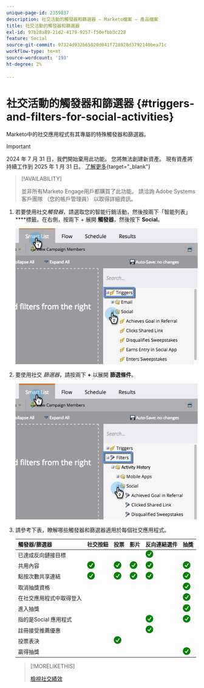 ```yaml
---
unique-page-id: 2359837
description: 社交活動的觸發器和篩選器 — Marketo檔案 — 產品檔案
title: 社交活動的觸發器和篩選器
exl-id: 97b28a89-21d2-4179-9257-f50efbb3c228
feature: Social
source-git-commit: 97324d932b65020d041f728928d3792140bea71c
workflow-type: tm+mt
source-wordcount: '193'
ht-degree: 2%

---
```


# 社交活動的觸發器和篩選器 {#triggers-and-filters-for-social-activities}

Marketo中的社交應用程式有其專屬的特殊觸發器和篩選器。

>[!IMPORTANT]
>
>2024 年 7 月 31 日，我們開始棄用此功能。 您將無法創建新資產。 現有資產將持續工作到 2025 年 1 月 31 日。 [了解更多](https://nation.marketo.com/t5/employee-blogs/marketo-engage-social-features-deprecation/ba-p/351977){target="_blank"}

>[!AVAILABILITY]
>
>並非所有Marketo Engage用戶都購買了此功能。 請洽詢 Adobe Systems 客戶團隊 （您的帳戶管理員） 以取得詳細資訊。

1. 若要使用社交&#x200B;_觸發器_，請選取您的智能行銷活動，然後按兩下「智能列表」****&#x200B;標籤。在右側，按兩下 + 展開 **觸發器**，然後按下 **Social**。

   ![](assets/image2015-4-23-11-22-39.png)

1. 要使用社交 _篩選器_，請按兩下 **+** 以展開 **篩選條件**。

   ![](assets/two-282-29.png)

1. 請參考下表，瞭解哪些觸發器和篩選器適用於每個社交應用程式。

   | 觸發器/篩選器 | 社交按鈕 | 投票 | 影片 | 反向連結選件 | 抽獎 |
   |---|---|---|---|---|---|
   | 已達成反向鏈接目標 |  |  |  | ![（勾號）](assets/check.png) | |
   | 共用內容 | ![（勾號）](assets/check.png) | ![（勾選）](assets/check.png) | ![（勾選）](assets/check.png) | ![（勾選）](assets/check.png) | ![（勾選）](assets/check.png) |
   | 點按次數共享連結 | ![（勾號）](assets/check.png) | ![（勾號）](assets/check.png) | ![（勾號）](assets/check.png) | ![（勾號）](assets/check.png) | ![（勾號）](assets/check.png) |
   | 取消抽獎資格 |  |  |  |  | ![（勾選）](assets/check.png) |
   | 在社交應用程式中取得登入 |  |  |  |  | ![（勾選）](assets/check.png) |
   | 進入抽獎 |  |  |  |  | ![（勾號）](assets/check.png) |
   | 指的是Social 應用程式 |  |  |  | ![（勾號）](assets/check.png) | ![（勾號）](assets/check.png) |
   | 註冊接受推薦優惠 |  |  |  | ![（勾號）](assets/check.png) |  |
   | 投票表決 |  | ![（勾選）](assets/check.png) |  |  |  |
   | 贏得抽獎 |  |  |  |  | ![（勾選）](assets/check.png) |

   >[!MORELIKETHIS]
   >
   >[檢視社交績效](/help/marketo/product-docs/demand-generation/social/social-functions/view-social-performance.md)
